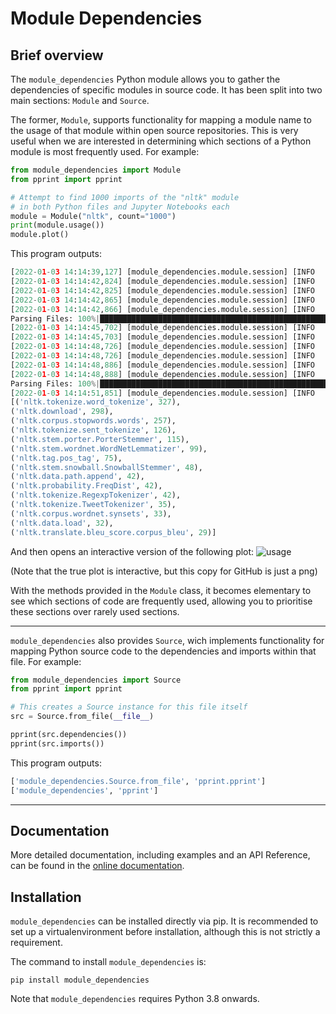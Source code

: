 # Module Dependencies
## Brief overview
The ``module_dependencies`` Python module allows you to gather the dependencies of specific modules in source code. It has been split into two main sections: ``Module`` and ``Source``.

The former, ``Module``, supports functionality for mapping a module name to the usage of that module within open source repositories.
This is very useful when we are interested in determining which sections of a Python module is most frequently used. For example:

```python
from module_dependencies import Module
from pprint import pprint

# Attempt to find 1000 imports of the "nltk" module
# in both Python files and Jupyter Notebooks each
module = Module("nltk", count="1000")
print(module.usage())
module.plot()
```

This program outputs:
```python
[2022-01-03 14:14:39,127] [module_dependencies.module.session] [INFO    ] - Fetching Python source code containing imports of `nltk`...
[2022-01-03 14:14:42,824] [module_dependencies.module.session] [INFO    ] - Fetched Python source code containing imports of `nltk` (status code 200)
[2022-01-03 14:14:42,825] [module_dependencies.module.session] [INFO    ] - Parsing 6,830,859 bytes of Python source code as JSON...
[2022-01-03 14:14:42,865] [module_dependencies.module.session] [INFO    ] - Parsed 6,830,859 bytes of Python source code as JSON...
[2022-01-03 14:14:42,866] [module_dependencies.module.session] [INFO    ] - Extracting dependencies of 725 files of Python source code...
Parsing Files: 100%|████████████████████████████████████████████████████████████████████████████████████████████████████████████████████| 725/725 [00:02<00:00, 258.48files/s]
[2022-01-03 14:14:45,702] [module_dependencies.module.session] [INFO    ] - Extracted dependencies of 725 files of Python source code.
[2022-01-03 14:14:45,703] [module_dependencies.module.session] [INFO    ] - Fetching Jupyter Notebook source code containing imports of `nltk`...
[2022-01-03 14:14:48,726] [module_dependencies.module.session] [INFO    ] - Fetched Jupyter Notebook source code containing imports of `nltk` (status code 200)
[2022-01-03 14:14:48,726] [module_dependencies.module.session] [INFO    ] - Parsing 25,713,281 bytes of Jupyter Notebook source code as JSON...
[2022-01-03 14:14:48,886] [module_dependencies.module.session] [INFO    ] - Parsed 25,713,281 bytes of Jupyter Notebook source code as JSON...
[2022-01-03 14:14:48,888] [module_dependencies.module.session] [INFO    ] - Extracting dependencies of 495 files of Jupyter Notebook source code...
Parsing Files: 100%|████████████████████████████████████████████████████████████████████████████████████████████████████████████████████| 495/495 [00:02<00:00, 167.09files/s]
[2022-01-03 14:14:51,851] [module_dependencies.module.session] [INFO    ] - Extracted dependencies of 495 files of Jupyter Notebook source code.
[('nltk.tokenize.word_tokenize', 327),
('nltk.download', 298),
('nltk.corpus.stopwords.words', 257),
('nltk.tokenize.sent_tokenize', 126),
('nltk.stem.porter.PorterStemmer', 115),
('nltk.stem.wordnet.WordNetLemmatizer', 99),
('nltk.tag.pos_tag', 75),
('nltk.stem.snowball.SnowballStemmer', 48),
('nltk.data.path.append', 42),
('nltk.probability.FreqDist', 42),
('nltk.tokenize.RegexpTokenizer', 42),
('nltk.tokenize.TweetTokenizer', 35),
('nltk.corpus.wordnet.synsets', 33),
('nltk.data.load', 32),
('nltk.translate.bleu_score.corpus_bleu', 29)]
```

And then opens an interactive version of the following plot:
![usage](https://user-images.githubusercontent.com/37621491/147952784-57691744-b0e9-4ef1-a970-fe528bf1f029.png)

(Note that the true plot is interactive, but this copy for GitHub is just a png)

With the methods provided in the ``Module`` class, it becomes elementary to see which sections of code are frequently used, allowing you to prioritise these sections over rarely used sections.

---

``module_dependencies`` also provides ``Source``, wich implements functionality for mapping Python source code to the dependencies and imports within that file. For example:

```python
from module_dependencies import Source
from pprint import pprint

# This creates a Source instance for this file itself
src = Source.from_file(__file__)

pprint(src.dependencies())
pprint(src.imports())
```

This program outputs:
```python
['module_dependencies.Source.from_file', 'pprint.pprint']
['module_dependencies', 'pprint']
```

---

## Documentation
More detailed documentation, including examples and an API Reference, can be found in the [online documentation]().

## Installation
``module_dependencies`` can be installed directly via pip. It is recommended to set up a virtualenvironment before installation, although this is not strictly a requirement.

The command to install ``module_dependencies`` is:
```
pip install module_dependencies
```

Note that ``module_dependencies`` requires Python 3.8 onwards.
